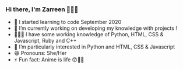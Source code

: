 ### Hi there, I'm Zarreen 🙋🏾‍♀️
- 🌱 I started learning to code September 2020 
- 🔭 I’m currently working on developing my knowledge with projects !
- 👩🏾‍💻 I have some working knowledge of Python, HTML, CSS & Javascript, Ruby and C++
- 🎉 I’m particularly interested in Python and HTML, CSS & Javascript
- 😄 Pronouns: She/Her 
- ⚡ Fun fact: Anime is life 😙✌🏾


<!--
**Zarreen-Davis/Zarreen-Davis** is a ✨ _special_ ✨ repository because its `README.md` (this file) appears on your GitHub profile.

